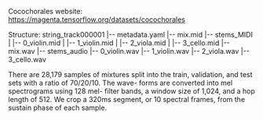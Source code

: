 Cocochorales website:
https://magenta.tensorflow.org/datasets/cocochorales

Structure:
string_track000001
   |-- metadata.yaml
   |-- mix.mid
   |-- stems_MIDI
   |    |-- 0_violin.mid
   |    |-- 1_violin.mid
   |    |-- 2_viola.mid
   |    |-- 3_cello.mid 
   |-- mix.wav
   |-- stems_audio
        |-- 0_violin.wav
        |-- 1_violin.wav
        |-- 2_viola.wav
        |-- 3_cello.wav 

There are 28,179 samples of mixtures split into the train, validation, and test sets with a ratio of 70/20/10. The wave- forms are converted into mel spectrograms using 128 mel- filter bands, a window size of 1,024, and a hop length of 512. We crop a 320ms segment, or 10 spectral frames, from the sustain phase of each sample.